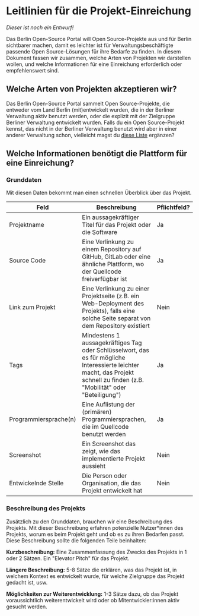 # Leitlinien für die Projekt-Einreichung 

*Dieser ist noch ein Entwurf!*

Das Berlin Open-Source Portal will Open Source-Projekte aus und für Berlin sichtbarer machen, damit es leichter ist für Verwaltungsbeschäftigte passende Open Source-Lösungen für ihre Bedarfe zu finden. In diesem Dokument fassen wir zusammen, welche Arten von Projekten wir darstellen wollen, und welche Informationen für eine Einreichung erforderlich oder empfehlenswert sind.

## Welche Arten von Projekten akzeptieren wir?

Das Berlin Open-Source Portal sammelt Open Source-Projekte, die entweder vom Land Berlin (mit)entwickelt wurden, die in der Berliner Verwaltung aktiv benutzt werden, oder die explizit mit der Zielgruppe Berliner Verwaltung entwickelt wurden. Falls du ein Open Source-Projekt kennst, das nicht in der Berliner Verwaltung benutzt wird aber in einer anderer Verwaltung schon, vielleicht magst du [diese Liste](https://github.com/okfde/awesome-behoerden-floss) ergänzen?

## Welche Informationen benötigt die Plattform für eine Einreichung?

### Grunddaten

Mit diesen Daten bekommt man einen schnellen Überblick über das Projekt. 

|Feld|Beschreibung|Pflichtfeld?|
|---|---|---|
|Projektname|Ein aussagekräftiger Titel für das Projekt oder die Software|Ja|
|Source Code|Eine Verlinkung zu einem Repository auf GitHub, GitLab oder eine ähnliche Plattform, wo der Quellcode freiverfügbar ist|Ja|
|Link zum Projekt|Eine Verlinkung zu einer Projektseite (z.B. ein Web-Deployment des Projekts), falls eine solche Seite separat von dem Repository existiert|Nein|
|Tags|Mindestens 1 aussagekräftiges Tag oder Schlüsselwort, das es für mögliche Interessierte leichter macht, das Projekt schnell zu finden (z.B. "Mobilität" oder "Beteiligung")|Ja|
Programmiersprache(n)|Eine Auflistung der (primären) Programmiersprachen, die im Quellcode benutzt werden|Ja|
|Screenshot|Ein Screenshot das zeigt, wie das implementierte Projekt aussieht|Nein|
|Entwickelnde Stelle|Die Person oder Organisation, die das Projekt entwickelt hat|Nein|

### Beschreibung des Projekts

Zusätzlich zu den Grunddaten, brauchen wir eine Beschreibung des Projekts. Mit dieser Beschreibung erfahren potenzielle Nutzer*innen des Projekts, worum es beim Projekt geht und ob es zu ihren Bedarfen passt. Diese Beschreibung sollte die folgenden Teile beinhalten:

**Kurzbeschreibung:** Eine Zusammenfassung des Zwecks des Projekts in 1 oder 2 Sätzen. Ein "Elevator Pitch" für das Projekt.

**Längere Beschreibung:** 5-8 Sätze die erklären, was das Projekt ist, in welchem Kontext es entwickelt wurde, für welche Zielgruppe das Projekt gedacht ist, usw.

**Möglichkeiten zur Weiterentwicklung:** 1-3 Sätze dazu, ob das Projekt voraussichtlich weiterentwickelt wird oder ob Mitentwickler:innen aktiv gesucht werden. 